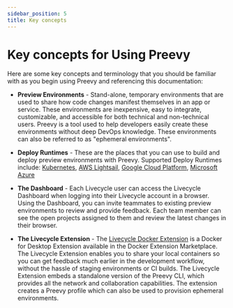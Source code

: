 ```yaml
---
sidebar_position: 5
title: Key concepts
---
```


# Key concepts for Using Preevy

Here are some key concepts and terminology that you should be familiar with as you begin using Preevy and referencing this documentation:

- **Preview Environments** - Stand-alone, temporary environments that are used to share how code changes manifest themselves in an app or service. These environments are inexpensive, easy to integrate, customizable, and accessible for both technical and non-technical users. Preevy is a tool used to help developers easily create these environments without deep DevOps knowledge. These environments can also be referred to as "ephemeral environments".

- **Deploy Runtimes** - These are the places that you can use to build and deploy preview environments with Preevy. Supported Deploy Runtimes include: [Kubernetes](/deploy-runtimes/kube-pod), [AWS Lightsail](/deploy-runtimes/aws-lightsail), [Google Cloud Platform](deploy-runtimes/gcp-gce), [Microsoft Azure](/deploy-runtimes/gcp-gce)

- **The Dashboard** - Each Livecycle user can access the Livecycle Dashboard when logging into their Livecycle account in a browser. Using the Dashboard, you can invite teammates to existing preview environments to review and provide feedback. Each team member can see the open projects assigned to them and review the latest changes in their browser.

- **The Livecycle Extension** - The [Livecycle Docker Extension](https://hub.docker.com/extensions/livecycle/docker-extension) is a Docker for Desktop Extension available in the Docker Extension Marketplace. The Livecycle Extension enables you to share your local containers so you can get feedback much earlier in the development workflow, without the hassle of staging environments or CI builds. The Livecycle Extension embeds a standalone version of the Preevy CLI, which provides all the network and collaboration capabilities. The extension creates a Preevy profile which can also be used to provision ephemeral environments.
